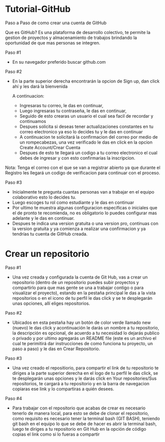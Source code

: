 # Tutorial-GitHub
Paso a Paso de como crear una cuenta de GitHub

Que es GitHub?
Es una plataforma de desarrollo colectivo, te permite la gestion de proyectos y almacenamiento de trabajos brindando la oportunidad de que mas personas
se integren.

Paso #1
* En su navegador preferido buscar github.com

Paso #2
* En la parte superior derecha encontrarán la opcion de Sign up, dan click ahí y les dará la bienvenida 
  
  A continuacion:
  
    * Ingresaras tu correo, le das en continuar,
    * Luego ingresaras tu contraseña, le das en continuar,
    * Seguido de esto crearas un usuario el cual sea facil de recordar y continuamos
    * Despues solicita si deseas tener actualizaciones constantes en tu correo electronico ya eso lo decides tu y le das en continuar
    * A continuacion te solicitará la confirmacion del correo por medio de un rompecabezas, una vez verificado le das en click en la
      opcion Create Account/Crear Cuenta
    * Despues de esto te llegará un codigo a tu correo electronico el cual debes de ingresar y con esto confirmarias la inscripcion.
    
Nota: Tenga el correo con el que se van a registrar abierto ya que durante el Registro les llegará un codigo de verificacion para continuar con el proceso.

Paso #3
* Inicialmente te pregunta cuantas personas van a trabajar en el equipo colaborativo esto lo decides tu.
* Luego escoges tu rol como estudiante y le das en continuar
* Por ultimo te muestra algunas configuracion especificas o iniciales que el de pronto te recomienda, no es obligatorio lo puedes configurar mas adelante y le das en continuar.
* Despues te indica una version gratuita o una version pro, continuas con la version gratuita y ya comienza a realizar una confirmacion y ya tendrías tu cuenta de GitHub creada.

# Crear un repositorio

Paso #1
* Una vez creada y configurada la cuenta de Git Hub, vas a crear un repositorio (dentro de un repositorio puedes subir proyectos y compartirlo para que mas gente se una a trabajar contigo o para visualizar el proyecto), estando en la pestaña principal le das a la vista repositorios o en el icono de tu perfil le das click y se te desplegarán unas opciones, allí eliges repositorios.

Paso #2
* Ubicados en esta pestaña hay un botón de color verde llamado new (nuevo) le das click y acontinuación le darás un nombre a tu repositorio, la descripción es opcional, de acuerdo a tu necesidad lo dejarás publico o privado y por ultimo agregarás un README file (este es un archivo el cual te perimitirá dar instrucciones de como funciona tu proyecto, un paso a paso) y le das en Crear Repositorio.

Paso #3
* Una vez creado el repositiorio, para compartir el link de tu repositorio te diriges a la parte superior derecha en el logo de tu perfil le das click, se te desplegarán unas opciones y le darás click en Your repositories/Sus repositorios, te cargará a tu repositorio y en la barra de navegacion copiaras ese link y lo compartiras a quién desees.

Paso #4
* Para trabajar con el repositorio que acabas de crear es necesario tenerlo de manera local, para esto se debe de clonar el repositorio, como requisito es necesario tener la terminal bash (GIT BASH), teniendo git bash en el equipo lo que se debe de hacer es abrir la terminal bash, luego te diriges a tu repositorio en Git Hub en la opción de código copias el link como si lo fueras a compartir 
